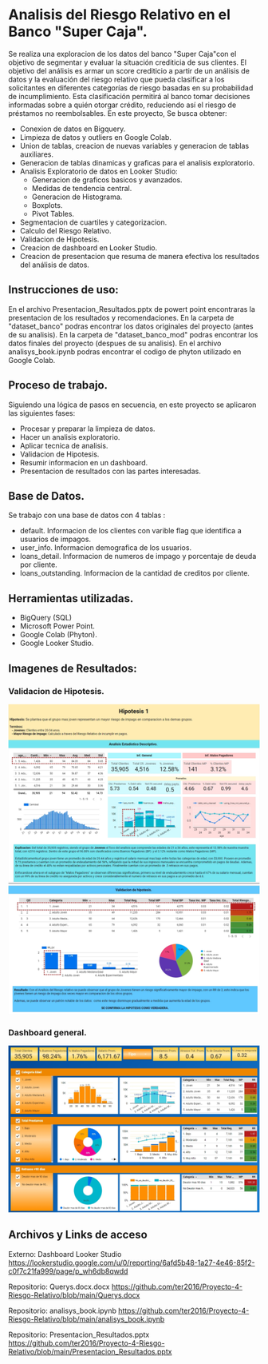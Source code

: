# Analisis del Riesgo Relativo en el Banco "Super Caja".
Se realiza una exploracion de los datos del banco "Super Caja"con el objetivo de segmentar y evaluar la situación crediticia de sus clientes. El objetivo del análisis es armar un score crediticio a partir de un análisis de datos 
y la evaluación del riesgo relativo que pueda clasificar a los solicitantes en diferentes categorías de riesgo basadas en su probabilidad de incumplimiento. 
Esta clasificación permitirá al banco tomar decisiones informadas sobre a quién otorgar crédito, reduciendo así el riesgo de préstamos no reembolsables. 
En este proyecto, Se busca obtener:

  - Conexion de datos en Bigquery.
  - Limpieza de datos y outliers en Google Colab. 
  - Union de tablas, creacion de nuevas variables y generacion de tablas auxiliares.
  - Generacion de tablas dinamicas y graficas para el analisis exploratorio.
  - Analisis Exploratorio de datos en Looker Studio:
    - Generacion de graficos basicos y avanzados.
    - Medidas de tendencia central.
    - Generacion de Histograma.
    - Boxplots.
    - Pivot Tables.      
  - Segmentacion de cuartiles y categorizacion.
  - Calculo del Riesgo Relativo.
  - Validacion de Hipotesis.
  - Creacion de dashboard en Looker Studio.
  - Creacion de presentacion que resuma de manera efectiva los resultados del análisis de datos.

## Instrucciones de uso:
En el archivo Presentacion_Resultados.pptx de powert point encontraras la presentacion de los resultados y recomendaciones.
En la carpeta de "dataset_banco" podras encontrar los datos originales del proyecto (antes de su analisis).
En la carpeta de "dataset_banco_mod" podras encontrar los datos finales del proyecto (despues de su analisis).
En el archivo analisys_book.ipynb podras encontrar el codigo de phyton utilizado en Google Colab.


## Proceso de trabajo.
Siguiendo una lógica de pasos en secuencia, en este proyecto se aplicaron las siguientes fases:
  - Procesar y preparar la limpieza de datos.
  - Hacer un analisis exploratorio.
  - Aplicar tecnica de analisis.
  - Validacion de Hipotesis.
  - Resumir informacion en un dashboard.
  - Presentacion de resultados con las partes interesadas.


## Base de Datos.
Se trabajo con una base de datos con 4 tablas :
  - default. Informacion de los clientes con varible flag que identifica a usuarios de impagos.
  - user_info. Informacion demografica de los usuarios.
  - loans_detail. Informacion de numeros de impago y porcentaje de deuda por cliente.
  - loans_outstanding. Informacion de la cantidad de creditos por cliente.
    
## Herramientas utilizadas.
  - BigQuery (SQL)
  - Microsoft Power Point.
  - Google Colab (Phyton).
  - Google Looker Studio.

    
 ## Imagenes de Resultados:
 ### Validacion de Hipotesis.
 ![](https://github.com/ter2016/Proyecto-4-Riesgo-Relativo/blob/main/imgs/Hip1.jpg)
 ![](https://github.com/ter2016/Proyecto-4-Riesgo-Relativo/blob/main/imgs/Hip1_2.jpg)
 
 ### Dashboard general.
 ![](https://github.com/ter2016/Proyecto-4-Riesgo-Relativo/blob/main/imgs/D1.jpg)

 
## Archivos y Links de acceso
Externo: Dashboard Looker Studio  https://lookerstudio.google.com/u/0/reporting/6afd5b48-1a27-4e46-85f2-c0f7c21fa999/page/p_wh6db8qwdd

Repositorio: Querys.docx.docx  https://github.com/ter2016/Proyecto-4-Riesgo-Relativo/blob/main/Querys.docx

Repositorio: analisys_book.ipynb  https://github.com/ter2016/Proyecto-4-Riesgo-Relativo/blob/main/analisys_book.ipynb

Repositorio: Presentacion_Resultados.pptx  https://github.com/ter2016/Proyecto-4-Riesgo-Relativo/blob/main/Presentacion_Resultados.pptx

